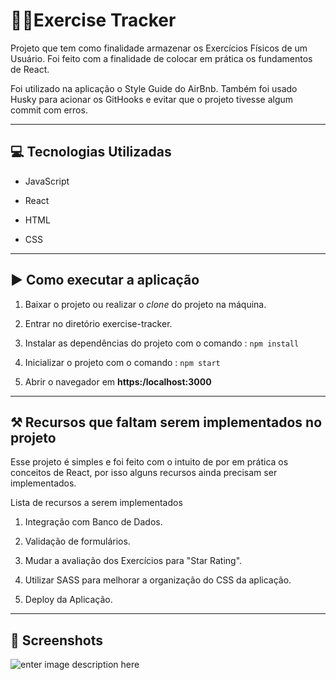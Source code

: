 
# 🏋️‍♂️Exercise Tracker

  

Projeto que tem como finalidade armazenar os Exercícios Físicos de um Usuário. Foi feito com a finalidade de colocar em prática os fundamentos de React.

  

Foi utilizado na aplicação o Style Guide do AirBnb. Também foi usado Husky para acionar os GitHooks e evitar que o projeto tivesse algum commit com erros.

  

---

  

## 💻 Tecnologias Utilizadas

  

- JavaScript

- React

- HTML

- CSS

  

---

  

## ▶️ Como executar a aplicação

  

1. Baixar o projeto ou realizar o _clone_ do projeto na máquina.

2. Entrar no diretório exercise-tracker.

3. Instalar as dependências do projeto com o comando : `npm install`

4. Inicializar o projeto com o comando : `npm start`

5. Abrir o navegador em **https:/localhost:3000**

  

---

  

## ⚒️ Recursos que faltam serem implementados no projeto

  

Esse projeto é simples e foi feito com o intuito de por em prática os conceitos de React, por isso alguns recursos ainda precisam ser implementados.

  

Lista de recursos a serem implementados

  

 1. Integração com Banco de Dados.

 2. Validação de formulários.

 3. Mudar a avaliação dos Exercícios para "Star Rating".

 4. Utilizar SASS para melhorar a organização do CSS da aplicação. 

 5. Deploy da Aplicação.

 ---
 [](https://emojipedia.org/camera-with-flash/)

## 📸 Screenshots
![enter image description here](https://i.ibb.co/Q8GNM9F/Exercise-Tracker.png)
